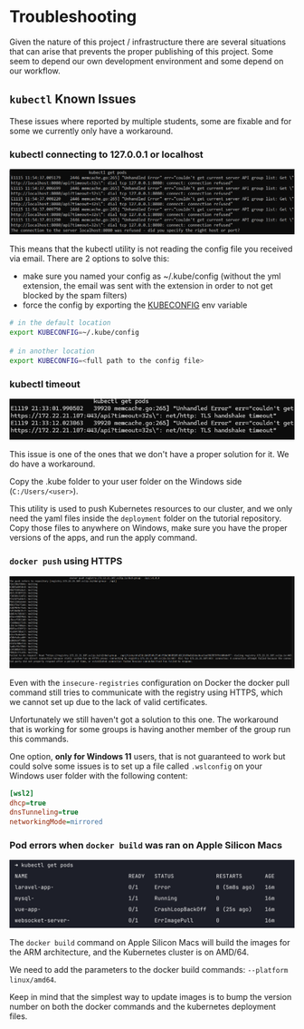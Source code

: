 # Troubleshooting

Given the nature of this project / infrastructure there are several situations that can arise that prevents the proper publishing of this project. Some seem to depend our own development environment and some depend on our workflow.

## `kubectl` Known Issues

These issues where reported by multiple students, some are fixable and for some we currently only have a workaround.

### kubectl connecting to 127.0.0.1 or localhost

![Kubectl connecting locally](./assets/dad-issue-0.png)

This means that the kubectl utility is not reading the config file you received via email. There are 2 options to solve this:

- make sure you named your config as ~/.kube/config (without the yml extension, the email was sent with the extension in order to not get blocked by the spam filters)
- force the config by exporting the [KUBECONFIG](https://kubernetes.io/docs/concepts/configuration/organize-cluster-access-kubeconfig/#the-kubeconfig-environment-variable) env variable

```bash
# in the default location
export KUBECONFIG=~/.kube/config

# in another location
export KUBECONFIG=<full path to the config file>

```

### kubectl timeout

![kubectl timeout](./assets/dad-issue-1.png)

This issue is one of the ones that we don't have a proper solution for it. We do have a workaround.

Copy the .kube folder to your user folder on the Windows side (`C:/Users/<user>`).

This utility is used to push Kubernetes resources to our cluster, and we only need the yaml files inside the `deployment` folder on the tutorial repository. Copy those files to anywhere on Windows, make sure you have the proper versions of the apps, and run the apply command.

### `docker push` using HTTPS

![docker push HTTPS](./assets/dad-issue-2.png)

Even with the `insecure-registries` configuration on Docker the docker pull command still tries to communicate with the registry using HTTPS, which we cannot set up due to the lack of valid certificates.

Unfortunately we still haven't got a solution to this one. The workaround that is working for some groups is having another member of the group run this commands.

One option, **only for Windows 11** users, that is not guaranteed to work but could solve some issues is to set up a file called `.wslconfig` on your Windows user folder with the following content:

```ini
[wsl2]
dhcp=true
dnsTunneling=true
networkingMode=mirrored

```

### Pod errors when `docker build` was ran on Apple Silicon Macs

![Mac Docker Build](./assets/dad-issue-3.png)

The `docker build` command on Apple Silicon Macs will build the images for the ARM architecture, and the Kubernetes cluster is on AMD/64.

We need to add the parameters to the docker build commands: `--platform linux/amd64`.

Keep in mind that the simplest way to update images is to bump the version number on both the docker commands and the kubernetes deployment files.
